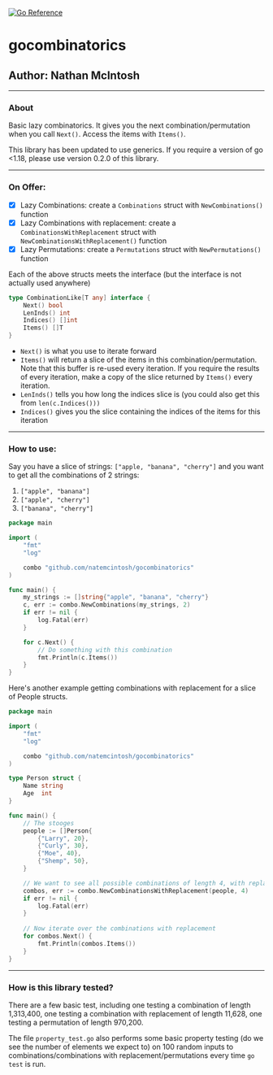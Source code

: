 [![Go Reference](https://pkg.go.dev/badge/github.com/natemcintosh/gocombinatorics.svg)](https://pkg.go.dev/github.com/natemcintosh/gocombinatorics)

# gocombinatorics
## Author: Nathan McIntosh

---
### About
Basic lazy combinatorics. It gives you the next combination/permutation when you call 
`Next()`. Access the items with `Items()`.

This library has been updated to use generics. If you require a version of go 
<1.18, please use version 0.2.0 of this library.

---
### On Offer:
- [X] Lazy Combinations: create a `Combinations` struct with `NewCombinations()` function
- [X] Lazy Combinations with replacement: create a `CombinationsWithReplacement` struct with `NewCombinationsWithReplacement()` function
- [X] Lazy Permutations: create a `Permutations` struct with `NewPermutations()` function

Each of the above structs meets the interface (but the interface is not actually used anywhere)
```go
type CombinationLike[T any] interface {
	Next() bool
	LenInds() int
	Indices() []int
	Items() []T
}
```
- `Next()` is what you use to iterate forward
- `Items()` will return a slice of the items in this combination/permutation. Note that this buffer is re-used every iteration. If you require the results of every iteration, make a copy of the slice returned by `Items()` every iteration.
- `LenInds()` tells you how long the indices slice is (you could also get this from `len(c.Indices()))`
- `Indices()` gives you the slice containing the indices of the items for this iteration


---
### How to use:
Say you have a slice of strings: `["apple, "banana", "cherry"]` and you want to get all the combinations of 2 strings:
1. `["apple", "banana"]`
1. `["apple", "cherry"]`
1. `["banana", "cherry"]`
```go
package main

import (
	"fmt"
	"log"

	combo "github.com/natemcintosh/gocombinatorics"
)

func main() {
	my_strings := []string{"apple", "banana", "cherry"}
	c, err := combo.NewCombinations(my_strings, 2)
	if err != nil {
		log.Fatal(err)
	}

	for c.Next() {
		// Do something with this combination
		fmt.Println(c.Items())
	}
}
```

Here's another example getting combinations with replacement for a slice of People structs.
```go
package main

import (
	"fmt"
	"log"

	combo "github.com/natemcintosh/gocombinatorics"
)

type Person struct {
	Name string
	Age  int
}

func main() {
	// The stooges
	people := []Person{
		{"Larry", 20},
		{"Curly", 30},
		{"Moe", 40},
		{"Shemp", 50},
	}

	// We want to see all possible combinations of length 4, with replacement
	combos, err := combo.NewCombinationsWithReplacement(people, 4)
	if err != nil {
		log.Fatal(err)
	}
	
	// Now iterate over the combinations with replacement
	for combos.Next() {
		fmt.Println(combos.Items())
	}
}
```

---
### How is this library tested?
There are a few basic test, including one testing a combination of length 1,313,400, one
testing a combination with replacement of length 11,628, one testing a permutation of
length 970,200.

The file `property_test.go` also performs some basic property testing (do we see the
number of elements we expect to) on 100 random inputs to combinations/combinations with
replacement/permutations every time `go test` is run.

